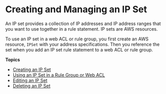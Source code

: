 # Creating and Managing an IP Set<a name="waf-ip-set-managing"></a>

An IP set provides a collection of IP addresses and IP address ranges that you want to use together in a rule statement\. IP sets are AWS resources\. 

To use an IP set in a web ACL or rule group, you first create an AWS resource, `IPSet` with your address specifications\. Then you reference the set when you add an IP set rule statement to a web ACL or rule group\. 

**Topics**
+ [Creating an IP Set](waf-ip-set-creating.md)
+ [Using an IP Set in a Rule Group or Web ACL](waf-ip-set-using.md)
+ [Editing an IP Set](waf-ip-set-editing.md)
+ [Deleting an IP Set](waf-ip-set-deleting.md)